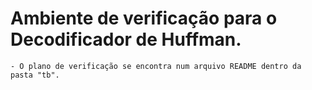 # Ambiente de verificação para o Decodificador de Huffman.
    
    - O plano de verificação se encontra num arquivo README dentro da pasta "tb".

